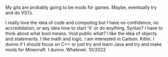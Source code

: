 My gits are probably going to be mods for games.  Maybe, eventually try and do VSTs.

I really love the idea of code and computing but I have no confidence, no accredidation, or any idea how to start 'it' or do anything.  Syntax?  I have to think about what bool means.  Void public what?  I like the idea of objects and statements.  I like math and logic.  I am interested in Carbon.  Kitlin.
I dunno if I should focus on C++ or just try and learn Java and try and make mods for Minecraft.  I dunno.  Whatever.
10/2022
